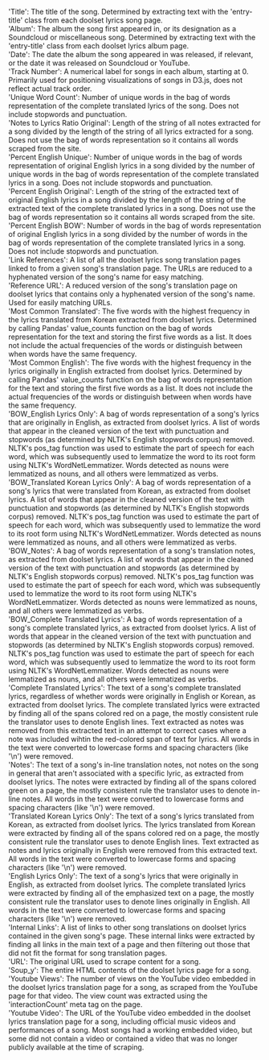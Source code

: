 'Title': The title of the song. Determined by extracting text with the 'entry-title' class from each doolset lyrics song page. <br/>
'Album': The album the song first appeared in, or its designation as a Soundcloud or miscellaneous song. Determined by extracting text with the 'entry-title' class from each doolset lyrics album page.<br/>
'Date': The date the album the song appeared in was released, if relevant, or the date it was released on Soundcloud or YouTube.<br/>
'Track Number': A numerical label for songs in each album, starting at 0. Primarily used for positioning visualizations of songs in D3.js, does not reflect actual track order. <br/>
'Unique Word Count': Number of unique words in the bag of words representation of the complete translated lyrics of the song. Does not include stopwords and punctuation.<br/>
'Notes to Lyrics Ratio Original': Length of the string of all notes extracted for a song divided by the length of the string of all lyrics extracted for a song. Does not use the bag of words representation so it contains all words scraped from the site.<br/>
'Percent English Unique': Number of unique words in the bag of words representation of original English lyrics in a song divided by the number of unique words in the bag of words representation of the complete translated lyrics in a song. Does not include stopwords and punctuation.<br/>
'Percent English Original': Length of the string of the extracted text of original English lyrics in a song divided by the length of the string of the extracted text of the complete translated lyrics in a song. Does not use the bag of words representation so it contains all words scraped from the site.
'Percent English BOW': Number of words in the bag of words representation of original English lyrics in a song divided by the number of words in the bag of words representation of the complete translated lyrics in a song. Does not include stopwords and punctuation.<br/>
'Link References': A list of all the doolset lyrics song translation pages linked to from a given song's translation page. The URLs are reduced to a hyphenated version of the song's name for easy matching.<br/>
'Reference URL': A reduced version of the song's translation page on doolset lyrics that contains only a hyphenated version of the song's name. Used for easily matching URLs.<br/>
'Most Common Translated': The five words with the highest frequency in the lyrics translated from Korean extracted from doolset lyrics. Determined by calling Pandas' value_counts function on the bag of words representation for the text and storing the first five words as a list. It does not include the actual frequencies of the words or distinguish between when words have the same frequency.<br/>
'Most Common English': The five words with the highest frequency in the lyrics originally in English extracted from doolset lyrics. Determined by calling Pandas' value_counts function on the bag of words representation for the text and storing the first five words as a list. It does not include the actual frequencies of the words or distinguish between when words have the same frequency.<br/>
'BOW_English Lyrics Only': A bag of words representation of a song's lyrics that are originally in English, as extracted from doolset lyrics. A list of words that appear in the cleaned version of the text with punctuation and stopwords (as determined by NLTK's English stopwords corpus) removed. NLTK's pos_tag function was used to estimate the part of speech for each word, which was subsequently used to lemmatize the word to its root form using NLTK's WordNetLemmatizer. Words detected as nouns were lemmatized as nouns, and all others were lemmatized as verbs.<br/>
'BOW_Translated Korean Lyrics Only': A bag of words representation of a song's lyrics that were translated from Korean, as extracted from doolset lyrics. A list of words that appear in the cleaned version of the text with punctuation and stopwords (as determined by NLTK's English stopwords corpus) removed. NLTK's pos_tag function was used to estimate the part of speech for each word, which was subsequently used to lemmatize the word to its root form using NLTK's WordNetLemmatizer. Words detected as nouns were lemmatized as nouns, and all others were lemmatized as verbs.<br/>
'BOW_Notes': A bag of words representation of a song's translation notes, as extracted from doolset lyrics. A list of words that appear in the cleaned version of the text with punctuation and stopwords (as determined by NLTK's English stopwords corpus) removed. NLTK's pos_tag function was used to estimate the part of speech for each word, which was subsequently used to lemmatize the word to its root form using NLTK's WordNetLemmatizer. Words detected as nouns were lemmatized as nouns, and all others were lemmatized as verbs.<br/>
'BOW_Complete Translated Lyrics': A bag of words representation of a song's complete translated lyrics, as extracted from doolset lyrics. A list of words that appear in the cleaned version of the text with punctuation and stopwords (as determined by NLTK's English stopwords corpus) removed. NLTK's pos_tag function was used to estimate the part of speech for each word, which was subsequently used to lemmatize the word to its root form using NLTK's WordNetLemmatizer. Words detected as nouns were lemmatized as nouns, and all others were lemmatized as verbs.<br/>
'Complete Translated Lyrics': The text of a song's complete translated lyrics, regardless of whether words were originally in English or Korean, as extracted from doolset lyrics. The complete translated lyrics were extracted by finding all of the spans colored red on a page, the mostly consistent rule the translator uses to denote English lines. Text extracted as notes was removed from this extracted text in an attempt to correct cases where a note was included wihtin the red-colored span of text for lyrics. All words in the text were converted to lowercase forms and spacing characters (like '\n') were removed.<br/>
'Notes': The text of a song's in-line translation notes, not notes on the song in general that aren't associated with a specific lyric, as extracted from doolset lyrics. The notes were extracted by finding all of the spans colored green on a page, the mostly consistent rule the translator uses to denote in-line notes. All words in the text were converted to lowercase forms and spacing characters (like '\n') were removed.<br/>
'Translated Korean Lyrics Only': The text of a song's lyrics translated from Korean, as extracted from doolset lyrics. The lyrics translated from Korean were extracted by finding all of the spans colored red on a page, the mostly consistent rule the translator uses to denote English lines. Text extracted as notes and lyrics originally in English were removed from this extracted text. All words in the text were converted to lowercase forms and spacing characters (like '\n') were removed.<br/>
'English Lyrics Only': The text of a song's lyrics that were originally in English, as extracted from doolset lyrics. The complete translated lyrics were extracted by finding all of the emphasized text on a page, the mostly consistent rule the translator uses to denote lines originally in English. All words in the text were converted to lowercase forms and spacing characters (like '\n') were removed.<br/>
'Internal Links': A list of links to other song translations on doolset lyrics contained in the given song's page. These internal links were extracted by finding all links in the main text of a page and then filtering out those that did not fit the format for song translation pages. <br/>
'URL': The original URL used to scrape content for a song.<br/>
'Soup_y': The entire HTML contents of the doolset lyrics page for a song.<br/>
'Youtube Views': The number of views on the YouTube video embedded in the doolset lyrics translation page for a song, as scraped from the YouTube page for that video. The view count was extracted using the 'interactionCount' meta tag on the page.<br/>
'Youtube Video': The URL of the YouTube video embedded in the doolset lyrics translation page for a song, including official music videos and performances of a song. Most songs had a working embedded video, but some did not contain a video or contained a video that was no longer publicly available at the time of scraping.
